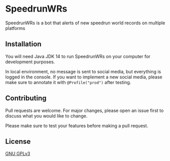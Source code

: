 # SpeedrunWRs

SpeedrunWRs is a bot that alerts of new speedrun world records on multiple platforms

## Installation

You will need Java JDK 14 to run SpeedrunWRs on your computer for development purposes.

In local environment, no message is sent to social media, but everything is logged in the console. If you want to implement a new social media, please make sure to annotate it with `@Profile("prod")` after testing.

## Contributing
Pull requests are welcome. For major changes, please open an issue first to discuss what you would like to change.

Please make sure to test your features before making a pull request.

## License
[GNU GPLv3](https://choosealicense.com/licenses/gpl-3.0/)
